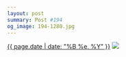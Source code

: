 ```yaml
---
layout: post
summary: Post #194
og_image: 194-1280.jpg
---
```


<p>
  <time><a href="/194">{{ page.date | date: "%B %e, %Y" }}</a></time>
  <a href="/194"><img src="{{ site.assets_url }}/194-640.jpg" srcset="{{ site.assets_url }}/194-1280.jpg 1280w, {{ site.assets_url }}/194-960.jpg 960w, {{ site.assets_url }}/194-640.jpg 640w, {{ site.assets_url }}/194-320.jpg 320w" sizes="(min-width: 700px) 50vw, calc(100vw - 2rem)" /></a>
</p>
